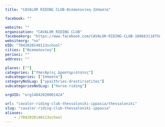 ```yaml
---
title: "CAVALOR RIDING CLUB-Θεσσαλονίκη-Ιππασία"

facebook: ""

website: ""
organisation: "CAVALOR RIDING CLUB"
facebookorg: "https://www.facebook.com/CAVALOR-RIDING-CLUB-108663118758"
websiteorg: "no"
UID: "7042020140113school"
cities: ["Θεσσαλονίκη"]
perioxi: ""
address: ""

places: [""]
categories: ["Υπαιθρίες Δραστηριότητες"]
subcategories: ["Ιππασία"]
categoryNoSLug: ["ypaithries-drastiriotites"]
subcategoriesNoSLug: ["horse-riding"]

orgUID: "org14042020001424"

url: "cavalor-riding-club-thessaloniki-ippasia/thessaloniki"
slug: "cavalor-riding-club-thessaloniki-ippasia"
aliases:
    - /7042020140113school
---
```





